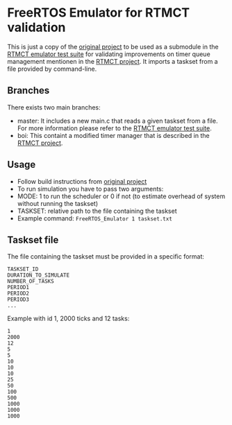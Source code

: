 <!--- FreeRTOS Emulator for RTMCT validation - README -->
<!--- Written by Marcel Ebbrecht <marcel.ebbrecht@tu-dortmund.de> -->

# FreeRTOS Emulator for RTMCT validation

This is just a copy of the [original project](https://github.com/alxhoff/FreeRTOS-Emulator) to be used as a submodule in the [RTMCT emulator test suite](https://github.com/marcelebbrecht/rtmct-emulator-test) for validating improvements on timer queue management mentionen in the [RTMCT project](https://github.com/marcelebbrecht/rtmct). It imports a taskset from a file provided by command-line.

## Branches

There exists two main branches:
- master: It includes a new main.c that reads a given taskset from a file. For more information please refer to the [RTMCT emulator test suite](https://github.com/marcelebbrecht/rtmct-emulator-test).
- boi: This containt a modified timer manager that is described in the [RTMCT project](https://github.com/marcelebbrecht/rtmct).

## Usage

- Follow build instructions from [original project](https://github.com/alxhoff/FreeRTOS-Emulator)
- To run simulation you have to pass two arguments: 
 - MODE: 1 to run the scheduler or 0 if not (to estimate overhead of system without running the taskset)
 - TASKSET: relative path to the file containing the taskset
- Example command: ```FreeRTOS_Emulator 1 taskset.txt```

## Taskset file

The file containing the taskset must be provided in a specific format:

```
TASKSET_ID
DURATION_TO_SIMULATE
NUMBER_OF_TASKS
PERIOD1
PERIOD2
PERIOD3
...
```

Example with id 1, 2000 ticks and 12 tasks:

```
1
2000
12
5
5
10
10
10
25
50
100
500
1000
1000
1000
```